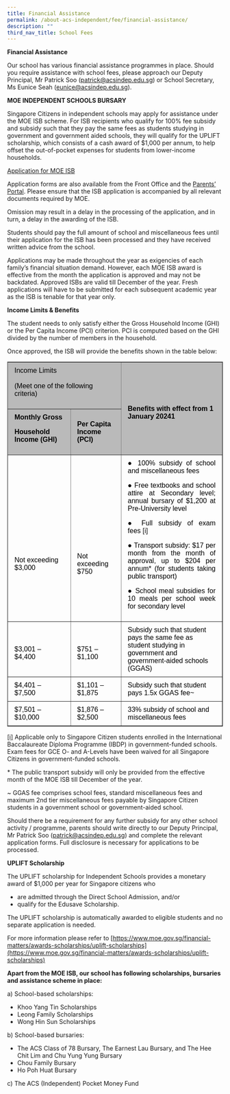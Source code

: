 ```yaml
---
title: Financial Assistance
permalink: /about-acs-independent/fee/financial-assistance/
description: ""
third_nav_title: School Fees
---
```

**Financial Assistance**

Our school has various financial assistance programmes in place. Should you require assistance with school fees, please approach our Deputy Principal, Mr Patrick Soo (patrick@acsindep.edu.sg) or School Secretary, Ms Eunice Seah (eunice@acsindep.edu.sg).

**MOE INDEPENDENT SCHOOLS BURSARY**

Singapore Citizens in independent schools may apply for assistance under the MOE ISB scheme. For ISB recipients who qualify for 100% fee subsidy and subsidy such that they pay the same fees as students studying in government and government aided schools, they will qualify for the UPLIFT scholarship, which consists of a cash award of $1,000 per annum, to help offset the out-of-pocket expenses for students from lower-income households.

<a href="/files/About%20ACS(I)/MOE ISB Application Form AY2024_Oct 2023.pdf" target="_blank">Application for MOE ISB</a>

Application forms are also available from the Front Office and the&nbsp;[Parents’ Portal](https://lms.acsindep.edu.sg/ACSIndep/login.aspx?type=parents). Please ensure that the ISB application is accompanied by all relevant documents required by MOE.

Omission may result in a delay in the processing of the application, and in turn, a delay in the awarding of the ISB.

Students should pay the full amount of school and miscellaneous fees until their application for the ISB has been processed and they have received written advice from the school.

Applications may be made throughout the year as exigencies of each family’s financial situation demand.  However, each MOE ISB award is effective from the month the application is approved and may not  be backdated. Approved ISBs are valid till December of the year. Fresh applications will have to be submitted for each subsequent academic year as the ISB is tenable for that year only.

**Income Limits &amp; Benefits**

The student needs to only satisfy either the Gross Household Income (GHI) or the Per Capita Income (PCI) criterion. PCI is computed based on the GHI divided by the number of members in the household.

Once approved, the ISB will provide the benefits shown in the table below:

<table border="1" width="100%" style="box-sizing: border-box; border-collapse: collapse; min-width: 500px; color: rgb(0, 0, 0); font-family: Arial, sans-serif; font-size: 16px; font-style: normal; font-variant-ligatures: normal; font-variant-caps: normal; font-weight: 400; letter-spacing: normal; orphans: 2; text-align: start; text-transform: none; white-space: normal; widows: 2; word-spacing: 0px; -webkit-text-stroke-width: 0px; text-decoration-thickness: initial; text-decoration-style: initial; text-decoration-color: initial;"><tbody style="box-sizing: border-box; margin-top: 0px;"><tr style="box-sizing: border-box; margin-top: 0px;"><td colspan="2" width="312" style="box-sizing: border-box; border-collapse: collapse; padding: 10px 15px; line-height: 18px; margin-top: 0px; background-color: rgb(186, 186, 186);">Income Limits<br><br>(Meet one of the following criteria)<p></p></td><td rowspan="2" width="340" style="box-sizing: border-box; border-collapse: collapse; padding: 10px 15px; line-height: 18px; background-color: rgb(186, 186, 186);"><strong style="box-sizing: border-box; font-weight: bolder; margin-top: 0px;">&nbsp;</strong><p style="box-sizing: border-box;"></p><p style="box-sizing: border-box;"><strong style="box-sizing: border-box; font-weight: bolder; margin-top: 0px;">Benefits with effect from 1 January 20241</strong></p></td></tr><tr style="box-sizing: border-box;"><td width="179" style="box-sizing: border-box; border-collapse: collapse; padding: 10px 15px; line-height: 18px; margin-top: 0px; background-color: rgb(186, 186, 186);"><strong style="box-sizing: border-box; font-weight: bolder; margin-top: 0px;">Monthly Gross</strong><p style="box-sizing: border-box;"></p><p style="box-sizing: border-box;"><strong style="box-sizing: border-box; font-weight: bolder; margin-top: 0px;">Household Income (GHI)</strong></p></td><td width="132" style="box-sizing: border-box; border-collapse: collapse; padding: 10px 15px; line-height: 18px; background-color: rgb(186, 186, 186);"><strong style="box-sizing: border-box; font-weight: bolder; margin-top: 0px;">Per Capita Income (PCI)</strong></td></tr><tr style="box-sizing: border-box;"><td width="179" style="box-sizing: border-box; border-collapse: collapse; padding: 10px 15px; line-height: 18px; margin-top: 0px;">&nbsp;<p style="box-sizing: border-box; margin-top: 0px;"></p><p style="box-sizing: border-box;">&nbsp;</p><p style="box-sizing: border-box;">&nbsp;</p><p style="box-sizing: border-box;">&nbsp;</p><p style="box-sizing: border-box;">Not exceeding $3,000</p></td><td width="132" style="box-sizing: border-box; border-collapse: collapse; padding: 10px 15px; line-height: 18px;">&nbsp;<p style="box-sizing: border-box; margin-top: 0px;"></p><p style="box-sizing: border-box;">&nbsp;</p><p style="box-sizing: border-box;">&nbsp;</p><p style="box-sizing: border-box;">&nbsp;</p><p style="box-sizing: border-box;">Not exceeding $750</p></td><td width="340" style="box-sizing: border-box; border-collapse: collapse; padding: 10px 15px; line-height: 18px;"><p style="box-sizing: border-box; margin-top: 0px; text-align: justify;">● 100% subsidy of school and miscellaneous fees</p><p style="box-sizing: border-box; text-align: justify;">● Free textbooks and school attire at Secondary level; annual bursary of $1,200 at Pre-University level</p><p style="box-sizing: border-box; text-align: justify;">● Full subsidy of exam fees<span>&nbsp;</span><a name="_ednref1" style="box-sizing: border-box; background-color: transparent; font-size: 1em; font-family: Arial, sans-serif !important; text-decoration: none; margin-top: 0px;"></a><a href="https://www.acsindep.moe.edu.sg/about-acs-independent/fee/financial-assistance/#_edn1" style="box-sizing: border-box; background-color: transparent; font-size: 1em; font-family: Arial, sans-serif !important; text-decoration: none;">[i]</a></p><p style="box-sizing: border-box; text-align: justify;">● Transport subsidy: $17 per month from the month of approval, up to $204 per annum* (for students taking public transport)</p><p style="box-sizing: border-box; text-align: justify;">● School meal subsidies for 10 meals per school week for secondary level</p></td></tr><tr style="box-sizing: border-box;"><td width="179" style="box-sizing: border-box; border-collapse: collapse; padding: 10px 15px; line-height: 18px; margin-top: 0px;">&nbsp;<p style="box-sizing: border-box; margin-top: 0px;"></p><p style="box-sizing: border-box;">$3,001 – $4,400</p></td><td width="132" style="box-sizing: border-box; border-collapse: collapse; padding: 10px 15px; line-height: 18px;">&nbsp;<p style="box-sizing: border-box; margin-top: 0px;"></p><p style="box-sizing: border-box;">$751 – $1,100</p></td><td width="340" style="box-sizing: border-box; border-collapse: collapse; padding: 10px 15px; line-height: 18px;">Subsidy such that student pays the same fee as student studying in government and government-aided schools (GGAS)</td></tr><tr style="box-sizing: border-box;"><td width="179" style="box-sizing: border-box; border-collapse: collapse; padding: 10px 15px; line-height: 18px; margin-top: 0px;">$4,401 – $7,500</td><td width="132" style="box-sizing: border-box; border-collapse: collapse; padding: 10px 15px; line-height: 18px;">$1,101 – $1,875</td><td width="340" style="box-sizing: border-box; border-collapse: collapse; padding: 10px 15px; line-height: 18px;">Subsidy such that student pays 1.5x GGAS fee~</td></tr><tr style="box-sizing: border-box;"><td width="179" style="box-sizing: border-box; border-collapse: collapse; padding: 10px 15px; line-height: 18px; margin-top: 0px;">$7,501 – $10,000</td><td width="132" style="box-sizing: border-box; border-collapse: collapse; padding: 10px 15px; line-height: 18px;">$1,876 – $2,500</td><td width="340" style="box-sizing: border-box; border-collapse: collapse; padding: 10px 15px; line-height: 18px;">33% subsidy of school and miscellaneous fees</td></tr></tbody></table>



[\[i\]](https://www.acsindep.moe.edu.sg/about-acs-independent/fee/financial-assistance/#_ednref1)&nbsp;Applicable only to Singapore Citizen students enrolled in the International Baccalaureate Diploma Programme (IBDP) in government-funded schools. Exam fees for GCE O- and A-Levels have been waived for all Singapore Citizens in government-funded schools.

\* The public transport subsidy will only be provided from the effective month of the MOE ISB till December of the year.

~ GGAS fee comprises school fees, standard miscellaneous fees and maximum 2nd tier miscellaneous fees payable by Singapore Citizen students in a government school or government-aided school.

Should there be a requirement for any further subsidy for any other school activity / programme, parents should write directly to our Deputy Principal, Mr Patrick Soo ([patrick@acsindep.edu.sg](mailto:patrick@acsindep.edu.sg)) and complete the relevant application forms. Full disclosure is necessary for applications to be processed.

**UPLIFT Scholarship**

The UPLIFT scholarship for Independent Schools provides a monetary award of $1,000 per year for Singapore citizens who

*   are admitted through the Direct School Admission, and/or
*   qualify for the Edusave Scholarship.


The UPLIFT scholarship is automatically awarded to eligible students and no separate application is needed. 

For more information please refer to&nbsp;[https://www.moe.gov.sg/financial-matters/awards-scholarships/uplift-scholarships](https://www.moe.gov.sg/financial-matters/awards-scholarships/uplift-scholarships)

**Apart from the MOE ISB, our school has following scholarships, bursaries and assistance scheme in place:**&nbsp;

a) School-based scholarships:

*   Khoo Yang Tin Scholarships
*   Leong Family Scholarships
*   Wong Hin Sun Scholarships

b) School-based bursaries:

*   The ACS Class of 78 Bursary, The Earnest Lau Bursary, and The Hee Chit Lim and Chu Yung Yung Bursary
*   Chou Family Bursary
*   Ho Poh Huat Bursary

c) The ACS (Independent) Pocket Money Fund